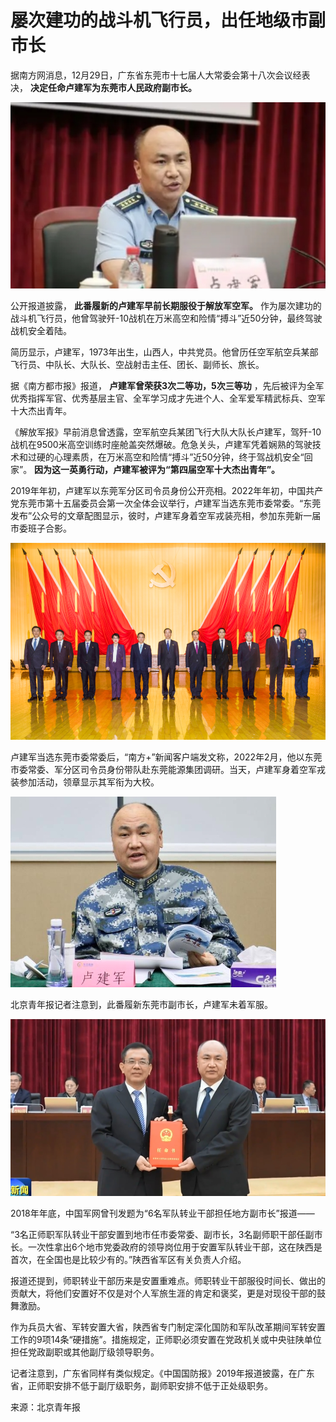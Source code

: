 # 屡次建功的战斗机飞行员，出任地级市副市长

据南方网消息，12月29日，广东省东莞市十七届人大常委会第十八次会议经表决， **决定任命卢建军为东莞市人民政府副市长。**

![9516f976c990acf3f9422c8059c60ba4.jpg](https://raw.githubusercontent.com/qqhsx/qqnews_image/main/2023/12/31/屡次建功的战斗机飞行员，出任地级市副市长/9516f976c990acf3f9422c8059c60ba4.jpg)

公开报道披露， **此番履新的卢建军早前长期服役于解放军空军。**
作为屡次建功的战斗机飞行员，他曾驾驶歼-10战机在万米高空和险情“搏斗”近50分钟，最终驾驶战机安全着陆。

简历显示，卢建军，1973年出生，山西人，中共党员。他曾历任空军航空兵某部飞行员、中队长、大队长、空战射击主任、团长、副师长、旅长。

据《南方都市报》报道， **卢建军曾荣获3次二等功，5次三等功**
，先后被评为全军优秀指挥军官、优秀基层主官、全军学习成才先进个人、全军爱军精武标兵、空军十大杰出青年。

《解放军报》早前消息曾透露，空军航空兵某团飞行大队大队长卢建军，驾歼-10战机在9500米高空训练时座舱盖突然爆破。危急关头，卢建军凭着娴熟的驾驶技术和过硬的心理素质，在万米高空和险情“搏斗”近50分钟，终于驾战机安全“回家”。
**因为这一英勇行动，卢建军被评为“第四届空军十大杰出青年”。**

2019年年初，卢建军以东莞军分区司令员身份公开亮相。2022年年初，中国共产党东莞市第十五届委员会第一次全体会议举行，卢建军当选东莞市委常委。“东莞发布”公众号的文章配图显示，彼时，卢建军身着空军戎装亮相，参加东莞新一届市委班子合影。

![544d93298b215cb0b43887510f501fae.jpg](https://raw.githubusercontent.com/qqhsx/qqnews_image/main/2023/12/31/屡次建功的战斗机飞行员，出任地级市副市长/544d93298b215cb0b43887510f501fae.jpg)

卢建军当选东莞市委常委后，“南方+”新闻客户端发文称，2022年2月，他以东莞市委常委、军分区司令员身份带队赴东莞能源集团调研。当天，卢建军身着空军戎装参加活动，领章显示其军衔为大校。

![0394d1cf874d30889cc32fbd99949c69.jpg](https://raw.githubusercontent.com/qqhsx/qqnews_image/main/2023/12/31/屡次建功的战斗机飞行员，出任地级市副市长/0394d1cf874d30889cc32fbd99949c69.jpg)

北京青年报记者注意到，此番履新东莞市副市长，卢建军未着军服。

![5c54a616b5e07e94598c080c43e4aa45.jpg](https://raw.githubusercontent.com/qqhsx/qqnews_image/main/2023/12/31/屡次建功的战斗机飞行员，出任地级市副市长/5c54a616b5e07e94598c080c43e4aa45.jpg)

2018年年底，中国军网曾刊发题为“6名军队转业干部担任地方副市长”报道——

“3名正师职军队转业干部安置到地市任市委常委、副市长，3名副师职干部任副市长。一次性拿出6个地市党委政府的领导岗位用于安置军队转业干部，这在陕西是首次，在全国也是比较少有的。”陕西省军区有关负责人介绍。

报道还提到，师职转业干部历来是安置重难点。师职转业干部服役时间长、做出的贡献大，将他们安置好不仅是对个人军旅生涯的肯定和褒奖，更是对现役干部的鼓舞激励。

作为兵员大省、军转安置大省，陕西省专门制定深化国防和军队改革期间军转安置工作的9项14条“硬措施”。措施规定，正师职必须安置在党政机关或中央驻陕单位担任党政副职或其他副厅级领导职务。

记者注意到，广东省同样有类似规定。《中国国防报》2019年报道披露，在广东省，正师职安排不低于副厅级职务，副师职安排不低于正处级职务。

来源：北京青年报

